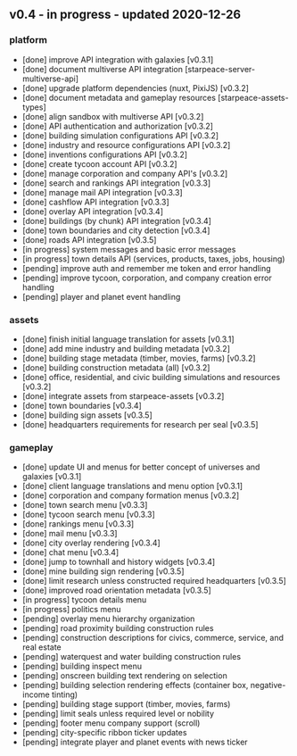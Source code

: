 
## v0.4 - in progress - updated 2020-12-26
### platform
* [done] improve API integration with galaxies [v0.3.1]
* [done] document multiverse API integration [starpeace-server-multiverse-api]
* [done] upgrade platform dependencies (nuxt, PixiJS) [v0.3.2]
* [done] document metadata and gameplay resources [starpeace-assets-types]
* [done] align sandbox with multiverse API [v0.3.2]
* [done] API authentication and authorization [v0.3.2]
* [done] building simulation configurations API [v0.3.2]
* [done] industry and resource configurations API [v0.3.2]
* [done] inventions configurations API [v0.3.2]
* [done] create tycoon account API [v0.3.2]
* [done] manage corporation and company API's [v0.3.2]
* [done] search and rankings API integration [v0.3.3]
* [done] manage mail API integration [v0.3.3]
* [done] cashflow API integration [v0.3.3]
* [done] overlay API integration [v0.3.4]
* [done] buildings (by chunk) API integration [v0.3.4]
* [done] town boundaries and city detection [v0.3.4]
* [done] roads API integration [v0.3.5]
* [in progress] system messages and basic error messages
* [in progress] town details API (services, products, taxes, jobs, housing)
* [pending] improve auth and remember me token and error handling
* [pending] improve tycoon, corporation, and company creation error handling
* [pending] player and planet event handling

### assets
* [done] finish initial language translation for assets [v0.3.1]
* [done] add mine industry and building metadata [v0.3.2]
* [done] building stage metadata (timber, movies, farms) [v0.3.2]
* [done] building construction metadata (all) [v0.3.2]
* [done] office, residential, and civic building simulations and resources [v0.3.2]
* [done] integrate assets from starpeace-assets [v0.3.2]
* [done] town boundaries [v0.3.4]
* [done] building sign assets [v0.3.5]
* [done] headquarters requirements for research per seal [v0.3.5]

### gameplay
* [done] update UI and menus for better concept of universes and galaxies [v0.3.1]
* [done] client language translations and menu option [v0.3.1]
* [done] corporation and company formation menus [v0.3.2]
* [done] town search menu [v0.3.3]
* [done] tycoon search menu [v0.3.3]
* [done] rankings menu [v0.3.3]
* [done] mail menu [v0.3.3]
* [done] city overlay rendering [v0.3.4]
* [done] chat menu [v0.3.4]
* [done] jump to townhall and history widgets [v0.3.4]
* [done] mine building sign rendering [v0.3.5]
* [done] limit research unless constructed required headquarters [v0.3.5]
* [done] improved road orientation metadata [v0.3.5]
* [in progress] tycoon details menu
* [in progress] politics menu
* [pending] overlay menu hierarchy organization
* [pending] road proximity building construction rules
* [pending] construction descriptions for civics, commerce, service, and real estate
* [pending] waterquest and water building construction rules
* [pending] building inspect menu
* [pending] onscreen building text rendering on selection
* [pending] building selection rendering effects (container box, negative-income tinting)
* [pending] building stage support (timber, movies, farms)
* [pending] limit seals unless required level or nobility
* [pending] footer menu company support (scroll)
* [pending] city-specific ribbon ticker updates
* [pending] integrate player and planet events with news ticker
